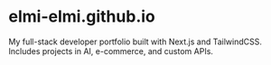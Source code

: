 # elmi-elmi.github.io
My full-stack developer portfolio built with Next.js and TailwindCSS. Includes projects in AI, e-commerce, and custom APIs.
